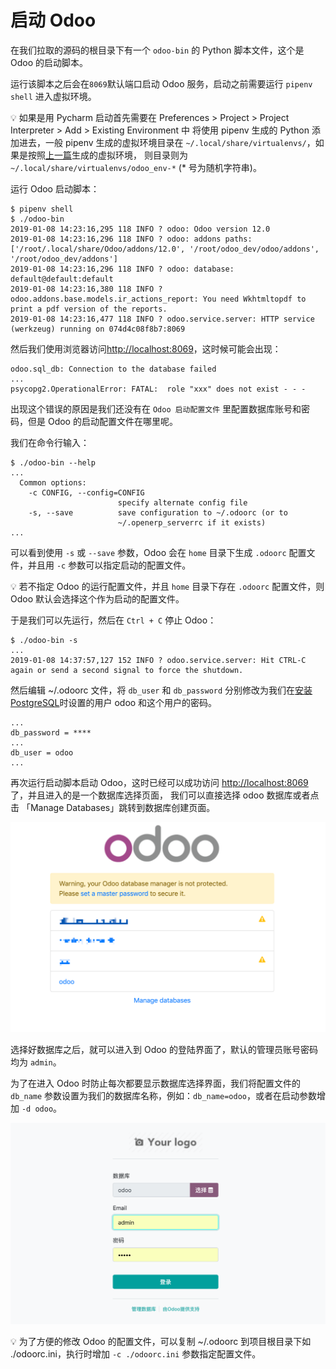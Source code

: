 # 启动 Odoo

在我们拉取的源码的根目录下有一个 `odoo-bin` 的 Python 脚本文件，这个是 Odoo 的启动脚本。  

运行该脚本之后会在`8069`默认端口启动 Odoo 服务，启动之前需要运行 `pipenv shell` 进入虚拟环境。  

💡 如果是用 Pycharm 启动首先需要在 Preferences > Project > Project Interpreter > Add > Existing Environment 中
将使用 pipenv 生成的 Python 添加进去，一般 pipenv 生成的虚拟环境目录在 `~/.local/share/virtualenvs/`，如果是按照[上一篇](/Chapter-2/Use-Pipenv-Installing-Dependencies.md)生成的虚拟环境，
则目录则为 `~/.local/share/virtualenvs/odoo_env-*` (* 号为随机字符串)。

运行 Odoo 启动脚本：  

```shell
$ pipenv shell
$ ./odoo-bin
2019-01-08 14:23:16,295 118 INFO ? odoo: Odoo version 12.0
2019-01-08 14:23:16,296 118 INFO ? odoo: addons paths: ['/root/.local/share/Odoo/addons/12.0', '/root/odoo_dev/odoo/addons', '/root/odoo_dev/addons']
2019-01-08 14:23:16,296 118 INFO ? odoo: database: default@default:default
2019-01-08 14:23:16,380 118 INFO ? odoo.addons.base.models.ir_actions_report: You need Wkhtmltopdf to print a pdf version of the reports.
2019-01-08 14:23:16,477 118 INFO ? odoo.service.server: HTTP service (werkzeug) running on 074d4c08f8b7:8069
```

然后我们使用浏览器访问[http://localhost:8069](http://localhost:8069)，这时候可能会出现：  

```plain
odoo.sql_db: Connection to the database failed
...
psycopg2.OperationalError: FATAL:  role "xxx" does not exist - - -
```

出现这个错误的原因是我们还没有在 `Odoo 启动配置文件` 里配置数据库账号和密码，但是 Odoo 的启动配置文件在哪里呢。  

我们在命令行输入：  

```shell
$ ./odoo-bin --help
...
  Common options:
    -c CONFIG, --config=CONFIG
                        specify alternate config file
    -s, --save          save configuration to ~/.odoorc (or to
                        ~/.openerp_serverrc if it exists)
...
```
可以看到使用 `-s` 或 `--save` 参数，Odoo 会在 `home` 目录下生成 `.odoorc` 配置文件，并且用 `-c` 参数可以指定启动的配置文件。  

💡 若不指定 Odoo 的运行配置文件，并且 `home` 目录下存在 `.odoorc` 配置文件，则 Odoo 默认会选择这个作为启动的配置文件。  

于是我们可以先运行，然后在 `Ctrl + C` 停止 Odoo：  

```shell
$ ./odoo-bin -s
...
2019-01-08 14:37:57,127 152 INFO ? odoo.service.server: Hit CTRL-C again or send a second signal to force the shutdown.
```

然后编辑 ~/.odoorc 文件，将 `db_user` 和 `db_password` 分别修改为我们在[安装 PostgreSQL](/Chapter-2/Installing-PostgreSQL.md)时设置的用户 odoo 和这个用户的密码。  
  
```plain
...
db_password = ****
...
db_user = odoo
...
```

再次运行启动脚本启动 Odoo，这时已经可以成功访问 [http://localhost:8069](http://localhost:8069) 了，并且进入的是一个数据库选择页面，
我们可以直接选择 odoo 数据库或者点击 「Manage Databases」跳转到数据库创建页面。  

![odoo-database](../assets/images/odoo-database.png)

选择好数据库之后，就可以进入到 Odoo 的登陆界面了，默认的管理员账号密码均为 `admin`。  

为了在进入 Odoo 时防止每次都要显示数据库选择界面，我们将配置文件的 `db_name` 参数设置为我们的数据库名称，例如：`db_name=odoo`，或者在启动参数增加 `-d odoo`。  

![odoo-login-1](../assets/images/odoo-login-1.png)

💡 为了方便的修改 Odoo 的配置文件，可以复制 ~/.odoorc 到项目根目录下如 ./odoorc.ini，执行时增加 `-c ./odoorc.ini` 参数指定配置文件。

